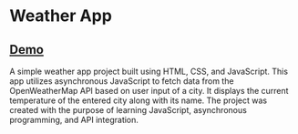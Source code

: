 
# Weather App

## [Demo](https://corina-simionescu.github.io/weather-app/)

A simple weather app project built using HTML, CSS, and JavaScript. This app utilizes asynchronous JavaScript to fetch data from the OpenWeatherMap API based on user input of a city. It displays the current temperature of the entered city along with its name. The project was created with the purpose of learning JavaScript, asynchronous programming, and API integration.
